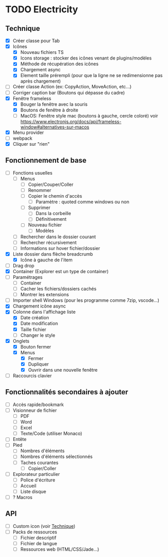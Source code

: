 # TODO Electricity
## Technique
* [x] Créer classe pour Tab
* [x] Icônes 
  * [x] Nouveau fichiers TS
  * [x] Icons storage : stocker des icônes venant de plugins/modèles
  * [x] Méthode de récupération des icônes
  * [x] Chargement async
  * [x] Element taille prérempli (pour que la ligne ne se redimensionne pas après chargement)
* [ ] Créer classe Action (ex: CopyAction, MoveAction, etc...)
* [ ] Corriger caption bar (Boutons qui dépasse du cadre)
* [x] Fenêtre frameless
  * [x] Bouger la fenêtre avec la souris
  * [x] Boutons de fenêtre à droite
  * [ ] MacOS: Fenêtre style mac (boutons à gauche, cercle coloré)
        voir https://www.electronjs.org/docs/api/frameless-window#alternatives-sur-macos
* [x] Menu provider
* [ ] webpack
* [x] Cliquer sur "rien"
## Fonctionnement de base
* [ ] Fonctions usuelles
  * [ ] Menus
    * [ ] Copier/Couper/Coller
    * [ ] Renommer
    * [ ] Copier le chemin d'accès
      * [ ] Paramètre : quoted comme windows ou non 
    * [ ] Supprimer
      * [ ] Dans la corbeille
      * [ ] Définitivement
    * [ ] Nouveau fichier
      * [ ] Modèles
  * [ ] Rechercher dans le dossier courant
  * [ ] Rechercher récursivement
  * [ ] Informations sur hover fichier/dossier
* [x] Liste dossier dans flèche breadcrumb
  * [x] Icône à gauche de l'item 
* [ ] Drag drop
* [x] Container (Explorer est un type de container)
* [ ] Paramétrages
  * [ ] Container
  * [ ] Cacher les fichiers/dossiers cachés
  * [ ] Montrer les extensions
* [ ] Importer shell Windows (pour les programme comme 7zip, vscode...)
* [x] Chargement icône async
* [x] Colonne dans l'affichage liste
  * [x] Date création
  * [x] Date modification
  * [x] Taille fichier
  * [ ] Changer le style
* [x] Onglets
  * [x] Bouton fermer
  * [x] Menus
    * [x] Fermer
    * [x] Dupliquer
    * [x] Ouvrir dans une nouvelle fenêtre
* [ ] Raccourcis clavier
## Fonctionnalités secondaires à ajouter
* [ ] Accès rapide/bookmark
* [ ] Visionneur de fichier
  * [ ] PDF
  * [ ] Word
  * [ ] Excel
  * [ ] Texte/Code (utiliser Monaco)
* [ ] Entête
* [ ] Pied
  * [ ] Nombres d'éléments
  * [ ] Nombres d'éléments sélectionnés
  * [ ] Taches courantes
    * [ ] Copier/Coller
* [ ] Explorateur particulier
  * [ ] Police d'écriture
  * [ ] Accueil
  * [ ] Liste disque
* [ ] ? Macros
## API
* [ ] Custom icon (voir [Technique](#technique))
* [ ] Packs de ressources 
  * [ ] Fichier descriptif
  * [ ] Fichier de langue
  * [ ] Ressources web (HTML/CSS/Jade...)